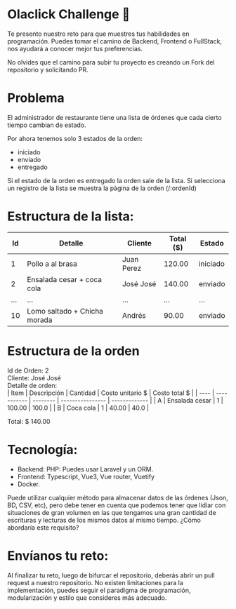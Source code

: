 # Olaclick Challenge :rocket:

Te presento nuestro reto para que muestres tus habilidades en programación. Puedes tomar el camino de Backend, Frontend o FullStack, nos ayudará a conocer mejor tus preferencias.

No olvides que el camino para subir tu proyecto es creando un Fork del repositorio y solicitando PR.

# Problema

El administrador de restaurante tiene una lista de órdenes que cada cierto tiempo cambian de estado.

Por ahora tenemos solo 3 estados de la orden:

- iniciado
- enviado
- entregado

Si el estado de la orden es entregado la orden sale de la lista.
Si selecciona un registro de la lista se muestra la pàgina de la orden (/:ordenId)

# Estructura de la lista:

| Id  | Detalle                      | Cliente    | Total ($) | Estado   |
| --- | ---------------------------- | ---------- | --------- | -------- |
| 1   | Pollo a al brasa             | Juan Perez | 120.00    | iniciado |
| 2   | Ensalada cesar + coca cola   | José José  | 140.00    | enviado  |
| …   | …                            | …          | …         | …        |
| 10  | Lomo saltado + Chicha morada | Andrés     | 90.00     | enviado  |

# Estructura de la orden

Id de Orden: 2  
Cliente: José José  
Detalle de orden:  
| Item | Descripción | Cantidad | Costo unitario $ | Costo total $ |
| ---- | ----------- | -------- | ---------------- | ------------- |
| A | Ensalada cesar | 1 | 100.00 | 100.0 |
| B | Coca cola | 1 | 40.00 | 40.0 |

Total: $ 140.00

# Tecnología:

- Backend: PHP: Puedes usar Laravel y un ORM.
- Frontend: Typescript, Vue3, Vue router, Vuetify
- Docker.

Puede utilizar cualquier método para almacenar datos de las órdenes (Json, BD, CSV, etc), pero debe tener en cuenta que podemos tener que lidiar con situaciones de gran volumen en las que tengamos una gran cantidad de escrituras y lecturas de los mismos datos al mismo tiempo. ¿Cómo abordaría este requisito?

# Envíanos tu reto:

Al finalizar tu reto, luego de bifurcar el repositorio, deberás abrir un pull request a nuestro repositorio. No existen limitaciones para la implementación, puedes seguir el paradigma de programación, modularización y estilo que consideres más adecuado.
